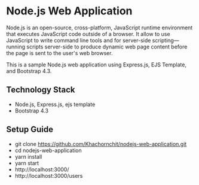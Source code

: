 # Node.js Web Application
Node.js is an open-source, cross-platform, JavaScript runtime environment that executes JavaScript code outside of a browser. It allow to use JavaScript to write command line tools and for server-side scripting—running scripts server-side to produce dynamic web page content before the page is sent to the user's web browser.

This is a sample Node.js web application using Express.js, EJS Template, and Bootstrap 4.3.

## Technology Stack
* Node.js, Express.js, ejs template
* Bootstrap 4.3

## Setup Guide
* git clone https://github.com/Khachornchit/nodejs-web-application.git
* cd nodejs-web-application
* yarn install
* yarn start
* http://localhost:3000/
* http://localhost:3000/users